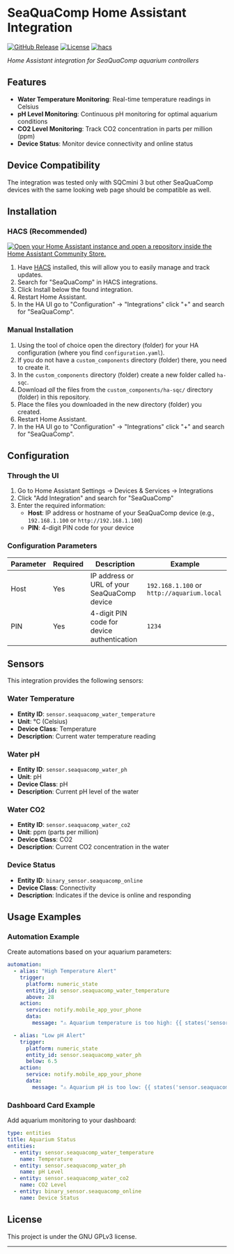 # SeaQuaComp Home Assistant Integration

[![GitHub Release][releases-shield]][releases]
[![License][license-shield]](LICENSE)
[![hacs][hacsbadge]][hacs]

_Home Assistant integration for SeaQuaComp aquarium controllers_

## Features

- **Water Temperature Monitoring**: Real-time temperature readings in Celsius
- **pH Level Monitoring**: Continuous pH monitoring for optimal aquarium conditions  
- **CO2 Level Monitoring**: Track CO2 concentration in parts per million (ppm)
- **Device Status**: Monitor device connectivity and online status


## Device Compatibility

The integration was tested only with SQCmini 3 but other SeaQuaComp devices with the same looking web page should be compatible as well.

## Installation

### HACS (Recommended)

[![Open your Home Assistant instance and open a repository inside the Home Assistant Community Store.](https://my.home-assistant.io/badges/hacs_repository.svg)](https://my.home-assistant.io/redirect/hacs_repository/?owner=igoro00&repository=ha-sqc&category=integration)

1. Have [HACS](https://hacs.xyz/) installed, this will allow you to easily manage and track updates.
2. Search for "SeaQuaComp" in HACS integrations.
3. Click Install below the found integration.
4. Restart Home Assistant.
5. In the HA UI go to "Configuration" -> "Integrations" click "+" and search for "SeaQuaComp".

### Manual Installation

1. Using the tool of choice open the directory (folder) for your HA configuration (where you find `configuration.yaml`).
2. If you do not have a `custom_components` directory (folder) there, you need to create it.
3. In the `custom_components` directory (folder) create a new folder called `ha-sqc`.
4. Download _all_ the files from the `custom_components/ha-sqc/` directory (folder) in this repository.
5. Place the files you downloaded in the new directory (folder) you created.
6. Restart Home Assistant.
7. In the HA UI go to "Configuration" -> "Integrations" click "+" and search for "SeaQuaComp".

## Configuration

### Through the UI

1. Go to Home Assistant Settings → Devices & Services → Integrations
2. Click "Add Integration" and search for "SeaQuaComp"
3. Enter the required information:
   - **Host**: IP address or hostname of your SeaQuaComp device (e.g., `192.168.1.100` or `http://192.168.1.100`)
   - **PIN**: 4-digit PIN code for your device

### Configuration Parameters

| Parameter | Required | Description | Example |
|-----------|----------|-------------|---------|
| Host | Yes | IP address or URL of your SeaQuaComp device | `192.168.1.100` or `http://aquarium.local` |
| PIN | Yes | 4-digit PIN code for device authentication | `1234` |

## Sensors

This integration provides the following sensors:

### Water Temperature
- **Entity ID**: `sensor.seaquacomp_water_temperature`
- **Unit**: °C (Celsius)
- **Device Class**: Temperature
- **Description**: Current water temperature reading

### Water pH
- **Entity ID**: `sensor.seaquacomp_water_ph`
- **Unit**: pH
- **Device Class**: pH
- **Description**: Current pH level of the water

### Water CO2
- **Entity ID**: `sensor.seaquacomp_water_co2`
- **Unit**: ppm (parts per million)
- **Device Class**: CO2
- **Description**: Current CO2 concentration in the water

### Device Status
- **Entity ID**: `binary_sensor.seaquacomp_online`
- **Device Class**: Connectivity
- **Description**: Indicates if the device is online and responding

## Usage Examples

### Automation Example

Create automations based on your aquarium parameters:

```yaml
automation:
  - alias: "High Temperature Alert"
    trigger:
      platform: numeric_state
      entity_id: sensor.seaquacomp_water_temperature
      above: 28
    action:
      service: notify.mobile_app_your_phone
      data:
        message: "⚠️ Aquarium temperature is too high: {{ states('sensor.seaquacomp_water_temperature') }}°C"

  - alias: "Low pH Alert"
    trigger:
      platform: numeric_state
      entity_id: sensor.seaquacomp_water_ph
      below: 6.5
    action:
      service: notify.mobile_app_your_phone
      data:
        message: "⚠️ Aquarium pH is too low: {{ states('sensor.seaquacomp_water_ph') }}"
```

### Dashboard Card Example

Add aquarium monitoring to your dashboard:

```yaml
type: entities
title: Aquarium Status
entities:
  - entity: sensor.seaquacomp_water_temperature
    name: Temperature
  - entity: sensor.seaquacomp_water_ph
    name: pH Level
  - entity: sensor.seaquacomp_water_co2
    name: CO2 Level
  - entity: binary_sensor.seaquacomp_online
    name: Device Status
```

## License

This project is under the GNU GPLv3 license.

---


[hacs]: https://github.com/hacs/integration
[hacsbadge]: https://img.shields.io/badge/HACS-Custom-orange.svg?style=for-the-badge
[license-shield]: https://img.shields.io/github/license/igoro00/ha-sqc.svg?style=for-the-badge
[releases-shield]: https://img.shields.io/github/release/igoro00/ha-sqc.svg?style=for-the-badge
[releases]: https://github.com/igoro00/ha-sqc/releases

